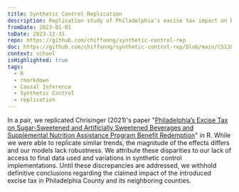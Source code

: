 ```yaml
---
title: Synthetic Control Replication
description: Replication study of Philadelphia's excise tax impact on beverages using synthetic control methods in R with causal inference.
fromDate: 2023-01-01
toDate: 2023-12-31
repo: https://github.com/chiffonng/synthetic-control-rep
doc: https://github.com/chiffonng/synthetic-control-rep/blob/main/CS130%20Final%20Assignment.pdf
context: school
isHighlighted: true
tags:
  - R
  - rmarkdown
  - Causal Inference
  - Synthetic Control
  - replication
---
```


In a pair, we replicated Chrisinger (2021)'s paper
"[Philadelphia’s Excise Tax on Sugar-Sweetened and Artificially Sweetened Beverages and Supplemental Nutrition Assistance Program Benefit Redemption](https://pmc.ncbi.nlm.nih.gov/articles/PMC8630475/)"
in R. While we were able to replicate similar trends, the magnitude of the
effects differs and our models lack robustness. We attribute these disparities
to our lack of access to final data used and variations in synthetic control implementations. Until these discrepancies are addressed,
we withhold definitive conclusions regarding the claimed impact of
the introduced excise tax in Philadelphia County and its neighboring counties.
